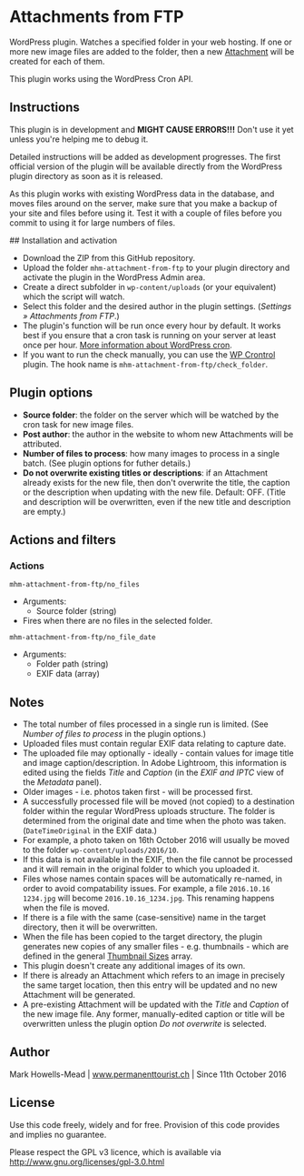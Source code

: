 # Attachments from FTP
WordPress plugin. Watches a specified folder in your web hosting. If one or more new image files are added to the folder, then a new [Attachment](https://codex.wordpress.org/Attachments) will be created for each of them. 

This plugin works using the WordPress Cron API.

## Instructions
This plugin is in development and **MIGHT CAUSE ERRORS!!!** Don't use it yet unless you're helping me to debug it.

Detailed instructions will be added as development progresses. The first official version of the plugin will be available directly from the WordPress plugin directory as soon as it is released.

As this plugin works with existing WordPress data in the database, and moves files around on the server, make sure that you make a backup of your site and files before using it. Test it with a couple of files before you commit to using it for large numbers of files.

## Installation and activation
* Download the ZIP from this GitHub repository.
* Upload the folder ``mhm-attachment-from-ftp`` to your plugin directory and activate the plugin in the WordPress Admin area.
* Create a direct subfolder in ``wp-content/uploads`` (or your equivalent) which the script will watch.
* Select this folder and the desired author in the plugin settings. (*Settings » Attachments from FTP*.)
* The plugin's function will be run once every hour by default. It works best if you ensure that a cron task is running on your server at least once per hour. [More information about WordPress cron](https://developer.wordpress.org/plugins/cron/).
* If you want to run the check manually, you can use the [WP Crontrol](https://wordpress.org/plugins/wp-crontrol/) plugin. The hook name is ``mhm-attachment-from-ftp/check_folder``.

## Plugin options
* **Source folder**: the folder on the server which will be watched by the cron task for new image files.
* **Post author**: the author in the website to whom new Attachments will be attributed.
* **Number of files to process**: how many images to process in a single batch. (See plugin options for futher details.)
* **Do not overwrite existing titles or descriptions**: if an Attachment already exists for the new file, then don't overwrite the title, the caption or the description when updating with the new file. Default: OFF. (Title and description will be overwritten, even if the new title and description are empty.)

## Actions and filters
### Actions
``mhm-attachment-from-ftp/no_files``
* Arguments: 
    * Source folder (string)
* Fires when there are no files in the selected folder.

``mhm-attachment-from-ftp/no_file_date``
* Arguments:
    * Folder path (string)
    * EXIF data (array)

## Notes
* The total number of files processed in a single run is limited. (See *Number of files to process* in the plugin options.)
* Uploaded files must contain regular EXIF data relating to capture date.
* The uploaded file may optionally - ideally - contain values for image title and image caption/description. In Adobe Lightroom, this information is edited using the fields *Title* and *Caption* (in the *EXIF and IPTC* view of the *Metadata* panel).
* Older images - i.e. photos taken first - will be processed first.
* A successfully processed file will be moved (not copied) to a destination folder within the regular WordPress uploads structure. The folder is determined from the original date and time when the photo was taken. (``DateTimeOriginal`` in the EXIF data.)
* For example, a photo taken on 16th October 2016 will usually be moved to the folder ``wp-content/uploads/2016/10``.
* If this data is not available in the EXIF, then the file cannot be processed and it will remain in the original folder to which you uploaded it.
* Files whose names contain spaces will be automatically re-named, in order to avoid compatability issues. For example, a file ``2016.10.16 1234.jpg`` will become ``2016.10.16_1234.jpg``. This renaming happens when the file is moved.
* If there is a file with the same (case-sensitive) name in the target directory, then it will be overwritten.
* When the file has been copied to the target directory, the plugin generates new copies of any smaller files - e.g. thumbnails - which are defined in the general [Thumbnail Sizes](https://codex.wordpress.org/Post_Thumbnails#Thumbnail_Sizes) array.
* This plugin doesn't create any additional images of its own.
* If there is already an Attachment which refers to an image in precisely the same target location, then this entry will be updated and no new Attachment will be generated.
* A pre-existing Attachment will be updated with the *Title* and *Caption* of the new image file. Any former, manually-edited caption or title will be overwritten unless the plugin option *Do not overwrite* is selected.

## Author
Mark Howells-Mead | www.permanenttourist.ch | Since 11th October 2016

## License
Use this code freely, widely and for free. Provision of this code provides and implies no guarantee.

Please respect the GPL v3 licence, which is available via http://www.gnu.org/licenses/gpl-3.0.html
